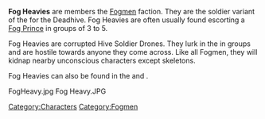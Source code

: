 **Fog Heavies** are members the [Fogmen](02%20-%20Projects%20&%20Wikis/Kenshi/Kenshi%20Wiki/Kenshi%20Wiki%20Template/Fogmen.md "wikilink") faction.
They are the soldier variant of the [](Hive_Soldier_Drone.md) for the Deadhive. Fog Heavies are
often usually found escorting a [Fog Prince](Fog_Prince.md "wikilink") in
groups of 3 to 5.

Fog Heavies are corrupted Hive Soldier Drones. They lurk in the [](Fog_Islands.md) in groups and are hostile towards
anyone they come across. Like all Fogmen, they will kidnap nearby
unconscious characters except skeletons.

Fog Heavies can also be found in the [](Tower_of_Fog.md) and [](Deadhive_Overrun.md).

FogHeavy.jpg Fog Heavy.JPG

[Category:Characters](Category:Characters "wikilink")
[Category:Fogmen](Category:Fogmen "wikilink")